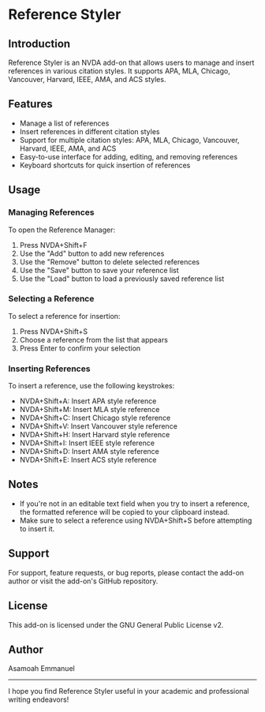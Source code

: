 # Reference Styler

## Introduction

Reference Styler is an NVDA add-on that allows users to manage and insert references in various citation styles. It supports APA, MLA, Chicago, Vancouver, Harvard, IEEE, AMA, and ACS styles.

## Features

- Manage a list of references
- Insert references in different citation styles
- Support for multiple citation styles: APA, MLA, Chicago, Vancouver, Harvard, IEEE, AMA, and ACS
- Easy-to-use interface for adding, editing, and removing references
- Keyboard shortcuts for quick insertion of references


## Usage

### Managing References

To open the Reference Manager:

1. Press NVDA+Shift+F
2. Use the "Add" button to add new references
3. Use the "Remove" button to delete selected references
4. Use the "Save" button to save your reference list
5. Use the "Load" button to load a previously saved reference list

### Selecting a Reference

To select a reference for insertion:

1. Press NVDA+Shift+S
2. Choose a reference from the list that appears
3. Press Enter to confirm your selection

### Inserting References

To insert a reference, use the following keystrokes:

- NVDA+Shift+A: Insert APA style reference
- NVDA+Shift+M: Insert MLA style reference
- NVDA+Shift+C: Insert Chicago style reference
- NVDA+Shift+V: Insert Vancouver style reference
- NVDA+Shift+H: Insert Harvard style reference
- NVDA+Shift+I: Insert IEEE style reference
- NVDA+Shift+D: Insert AMA style reference
- NVDA+Shift+E: Insert ACS style reference

## Notes

- If you're not in an editable text field when you try to insert a reference, the formatted reference will be copied to your clipboard instead.
- Make sure to select a reference using NVDA+Shift+S before attempting to insert it.

## Support

For support, feature requests, or bug reports, please contact the add-on author or visit the add-on's GitHub repository.

## License

This add-on is licensed under the GNU General Public License v2.

## Author

Asamoah Emmanuel

---

I hope you find Reference Styler useful in your academic and professional writing endeavors!